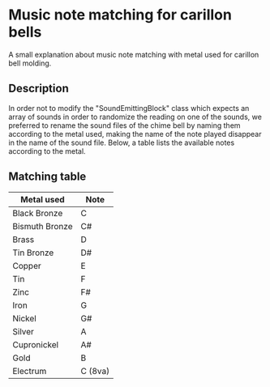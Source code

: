 # Music note matching for carillon bells

A small explanation about music note matching with metal used for carillon bell molding.

## Description

In order not to modify the "SoundEmittingBlock" class which expects an array of sounds in order to randomize the reading on one of the sounds, 
we preferred to rename the sound files of the chime bell by naming them according to the metal used, making the name of the note played disappear in the name of the sound file. Below, a table lists the available notes according to the metal.

## Matching table

| Metal used     | Note    |
| -------------- | ------- |
| Black Bronze   | C       |
| Bismuth Bronze | C#      |
| Brass          | D       |
| Tin Bronze     | D#      |
| Copper         | E       |
| Tin            | F       |
| Zinc           | F#      |
| Iron           | G       |
| Nickel         | G#      |
| Silver         | A       |
| Cupronickel    | A#      |
| Gold           | B       |
| Electrum       | C (8va) |